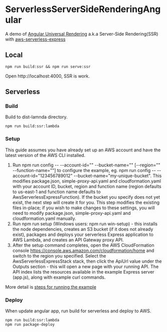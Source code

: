 # ServerlessServerSideRenderingAngular

A demo of [Angular Universal Rendering](https://github.com/angular/angular-cli/wiki/stories-universal-rendering) a.k.a Server-Side Rendering(SSR) with [aws-serverless-express](https://github.com/awslabs/aws-serverless-express) 

## Local

```
npm run build:ssr && npm run serve:ssr
```

Open http://localhost:4000, SSR is work.

## Serverless

### Build

Build to dist-lamnda directory.

```
npm run build:ssr:lambda
```

### Setup

This guide assumes you have already set up an AWS account and have the latest version of the AWS CLI installed.

1. Run npm run config -- --account-id="<accountId>" --bucket-name="<bucketName>" [--region="<region>" --function-name="<functionName>"] to configure the example, eg. npm run config -- --account-id="123456789012" --bucket-name="my-unique-bucket". This modifies package.json, simple-proxy-api.yaml and cloudformation.yaml with your account ID, bucket, region and function name (region defaults to us-east-1 and function name defaults to AwsServerlessExpressFunction). If the bucket you specify does not yet exist, the next step will create it for you. This step modifies the existing files in-place; if you wish to make changes to these settings, you will need to modify package.json, simple-proxy-api.yaml and cloudformation.yaml manually.
2. Run npm run setup (Windows users: npm run win-setup) - this installs the node dependencies, creates an S3 bucket (if it does not already exist), packages and deploys your serverless Express application to AWS Lambda, and creates an API Gateway proxy API.
3. After the setup command completes, open the AWS CloudFormation console https://console.aws.amazon.com/cloudformation/home and switch to the region you specified. Select the AwsServerlessExpressStack stack, then click the ApiUrl value under the Outputs section - this will open a new page with your running API. The API index lists the resources available in the example Express server (app.js), along with example curl commands.

More detail is [steps for running the example](https://github.com/awslabs/aws-serverless-express/tree/master/example#steps-for-running-the-example)

### Deploy

When update angular app, run build for serverless and deploy to AWS.

```
npm run build:ssr:lambda
npm run package-deploy
```
